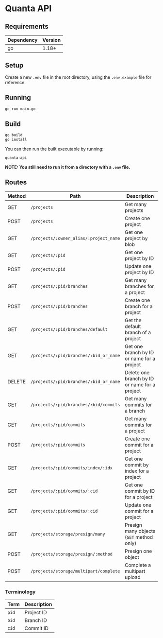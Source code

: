 # Quanta API

## Requirements
|Dependency|Version|
|-|-|
|go|1.18+|

## Setup
Create a new `.env` file in the root directory, using the `.env.example` file for reference.

## Running
```sh
go run main.go
```

## Build
```sh
go build
go install
```

You can then run the built executable by running:
```sh
quanta-api
```

**NOTE: You still need to run it from a directory with a `.env` file.**

## Routes
|Method|Path|Description|
|-|-|-|
|GET|`/projects`|Get many projects|
|POST|`/projects`|Create one project|
|GET|`/projects/:owner_alias/:project_name`|Get one project by blob|
|GET|`/projects/:pid`|Get one project by ID|
|POST|`/projects/:pid`|Update one project by ID|
|GET|`/projects/:pid/branches`|Get many branches for a project|
|POST|`/projects/:pid/branches`|Create one branch for a project|
|GET|`/projects/:pid/branches/default`|Get the default branch of a project|
|GET|`/projects/:pid/branches/:bid_or_name`|Get one branch by ID or name for a project|
|DELETE|`/projects/:pid/branches/:bid_or_name`|Delete one branch by ID or name for a project|
|GET|`/projects/:pid/branches/:bid/commits`|Get many commits for a branch|
|GET|`/projects/:pid/commits`|Get many commits for a project|
|POST|`/projects/:pid/commits`|Create one commit for a project|
|GET|`/projects/:pid/commits/index/:idx`|Get one commit by index for a project|
|GET|`/projects/:pid/commits/:cid`|Get one commit by ID for a project|
|GET|`/projects/:pid/commits/:cid`|Update one commit for a project|
|GET|`/projects/storage/presign/many`|Presign many objects (`GET` method only)|
|POST|`/projects/storage/presign/:method`|Presign one object|
|POST|`/projects/storage/multipart/complete`|Complete a multipart upload|

### Terminology
|Term|Description|
|-|-|
|`pid`|Project ID|
|`bid`|Branch ID|
|`cid`|Commit ID|

